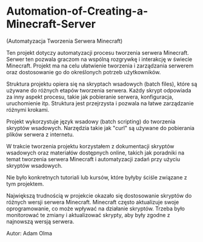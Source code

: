 # Automation-of-Creating-a-Minecraft-Server
(Automatyzacja Tworzenia Serwera Minecraft)

Ten projekt dotyczy automatyzacji procesu tworzenia serwera Minecraft. Serwer ten pozwala graczom na wspólną rozgrywkę i interakcję w świecie Minecraft. Projekt ma na celu ułatwienie tworzenia i zarządzania serwerem oraz dostosowanie go do określonych potrzeb użytkowników.  

Struktura projektu opiera się na skryptach wsadowych (batch files), które są używane do różnych etapów tworzenia serwera. Każdy skrypt odpowiada za inny aspekt procesu, takie jak pobieranie serwera, konfiguracja, uruchomienie itp. Struktura jest przejrzysta i pozwala na łatwe zarządzanie różnymi krokami.  

Projekt wykorzystuje język wsadowy (batch scripting) do tworzenia skryptów wsadowych. Narzędzia takie jak "curl" są używane do pobierania plików serwera z internetu.  

W trakcie tworzenia projektu korzystałem z dokumentacji skryptów wsadowych oraz materiałów dostępnych online, takich jak poradniki na temat tworzenia serwera Minecraft i automatyzacji zadań przy użyciu skryptów wsadowych.   

Nie było konkretnych tutoriali lub kursów, które byłyby ściśle związane z tym projektem.  

Największą trudnością w projekcie okazało się dostosowanie skryptów do różnych wersji serwera Minecraft. Minecraft często aktualizuje swoje oprogramowanie, co może wpływać na działanie skryptów. Trzeba było monitorować te zmiany i aktualizować skrypty, aby były zgodne z najnowszą wersją serwera.

Autor: Adam Olma
